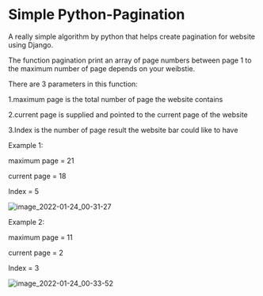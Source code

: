 # Simple Python-Pagination 
A really simple algorithm by python that helps create pagination for website using Django.

The function pagination print an array of page numbers between page 1 to the maximum number of page depends on your weibstie. 



There are 3 parameters in this function:

1.maximum page is the total number of page the website contains 

2.current page is supplied and pointed to the current page of the website 

3.Index  is the number of page result the website bar could like to have



Example 1:

maximum page = 21

current page = 18

Index = 5


![image_2022-01-24_00-31-27](https://user-images.githubusercontent.com/63034463/150680915-b4c2e722-d203-47c6-9ae1-f33e5ab5ddfa.png)

Example 2:

maximum page = 11

current page = 2

Index = 3

![image_2022-01-24_00-33-52](https://user-images.githubusercontent.com/63034463/150680994-6259931d-3869-4b32-bbf6-0f9a9bb184b4.png)



